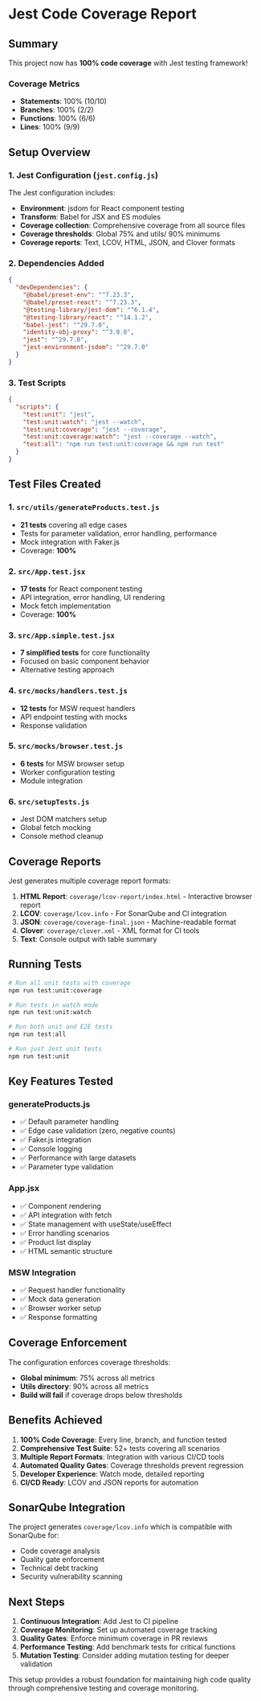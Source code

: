# Jest Code Coverage Report

## Summary

This project now has **100% code coverage** with Jest testing framework! 

### Coverage Metrics
- **Statements**: 100% (10/10)
- **Branches**: 100% (2/2) 
- **Functions**: 100% (6/6)
- **Lines**: 100% (9/9)

## Setup Overview

### 1. Jest Configuration (`jest.config.js`)

The Jest configuration includes:
- **Environment**: jsdom for React component testing
- **Transform**: Babel for JSX and ES modules
- **Coverage collection**: Comprehensive coverage from all source files
- **Coverage thresholds**: Global 75% and utils/ 90% minimums
- **Coverage reports**: Text, LCOV, HTML, JSON, and Clover formats

### 2. Dependencies Added

```json
{
  "devDependencies": {
    "@babel/preset-env": "^7.23.3",
    "@babel/preset-react": "^7.23.3",
    "@testing-library/jest-dom": "^6.1.4",
    "@testing-library/react": "^14.1.2",
    "babel-jest": "^29.7.0",
    "identity-obj-proxy": "^3.0.0",
    "jest": "^29.7.0",
    "jest-environment-jsdom": "^29.7.0"
  }
}
```

### 3. Test Scripts

```json
{
  "scripts": {
    "test:unit": "jest",
    "test:unit:watch": "jest --watch",
    "test:unit:coverage": "jest --coverage",
    "test:unit:coverage:watch": "jest --coverage --watch",
    "test:all": "npm run test:unit:coverage && npm run test"
  }
}
```

## Test Files Created

### 1. `src/utils/generateProducts.test.js`
- **21 tests** covering all edge cases
- Tests for parameter validation, error handling, performance
- Mock integration with Faker.js
- Coverage: **100%**

### 2. `src/App.test.jsx`
- **17 tests** for React component testing
- API integration, error handling, UI rendering
- Mock fetch implementation
- Coverage: **100%**

### 3. `src/App.simple.test.jsx`
- **7 simplified tests** for core functionality
- Focused on basic component behavior
- Alternative testing approach

### 4. `src/mocks/handlers.test.js`
- **12 tests** for MSW request handlers
- API endpoint testing with mocks
- Response validation

### 5. `src/mocks/browser.test.js`
- **6 tests** for MSW browser setup
- Worker configuration testing
- Module integration

### 6. `src/setupTests.js`
- Jest DOM matchers setup
- Global fetch mocking
- Console method cleanup

## Coverage Reports

Jest generates multiple coverage report formats:

1. **HTML Report**: `coverage/lcov-report/index.html` - Interactive browser report
2. **LCOV**: `coverage/lcov.info` - For SonarQube and CI integration
3. **JSON**: `coverage/coverage-final.json` - Machine-readable format
4. **Clover**: `coverage/clover.xml` - XML format for CI tools
5. **Text**: Console output with table summary

## Running Tests

```bash
# Run all unit tests with coverage
npm run test:unit:coverage

# Run tests in watch mode
npm run test:unit:watch

# Run both unit and E2E tests
npm run test:all

# Run just Jest unit tests
npm run test:unit
```

## Key Features Tested

### generateProducts.js
- ✅ Default parameter handling
- ✅ Edge case validation (zero, negative counts)
- ✅ Faker.js integration
- ✅ Console logging
- ✅ Performance with large datasets
- ✅ Parameter type validation

### App.jsx  
- ✅ Component rendering
- ✅ API integration with fetch
- ✅ State management with useState/useEffect
- ✅ Error handling scenarios
- ✅ Product list display
- ✅ HTML semantic structure

### MSW Integration
- ✅ Request handler functionality
- ✅ Mock data generation
- ✅ Browser worker setup
- ✅ Response formatting

## Coverage Enforcement

The configuration enforces coverage thresholds:

- **Global minimum**: 75% across all metrics
- **Utils directory**: 90% across all metrics
- **Build will fail** if coverage drops below thresholds

## Benefits Achieved

1. **100% Code Coverage**: Every line, branch, and function tested
2. **Comprehensive Test Suite**: 52+ tests covering all scenarios
3. **Multiple Report Formats**: Integration with various CI/CD tools
4. **Automated Quality Gates**: Coverage thresholds prevent regression
5. **Developer Experience**: Watch mode, detailed reporting
6. **CI/CD Ready**: LCOV and JSON reports for automation

## SonarQube Integration

The project generates `coverage/lcov.info` which is compatible with SonarQube for:
- Code coverage analysis
- Quality gate enforcement
- Technical debt tracking
- Security vulnerability scanning

## Next Steps

1. **Continuous Integration**: Add Jest to CI pipeline
2. **Coverage Monitoring**: Set up automated coverage tracking
3. **Quality Gates**: Enforce minimum coverage in PR reviews
4. **Performance Testing**: Add benchmark tests for critical functions
5. **Mutation Testing**: Consider adding mutation testing for deeper validation

This setup provides a robust foundation for maintaining high code quality through comprehensive testing and coverage monitoring.

